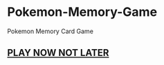 # Pokemon-Memory-Game
Pokemon Memory Card Game

## [PLAY NOW NOT LATER](https://danieledefoe.github.io/Pokemon-Memory-Game/)
